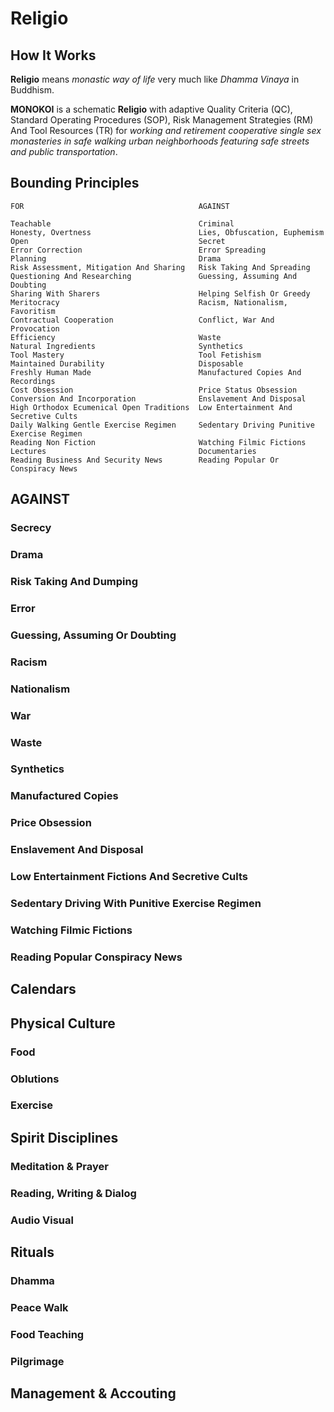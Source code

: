 # Religio

## How It Works

__Religio__ means *monastic way of life* very much like *Dhamma Vinaya* in Buddhism. 

__MONOKOI__ is a schematic __Religio__ with adaptive Quality Criteria (QC), Standard Operating Procedures (SOP), Risk Management Strategies (RM) And Tool Resources (TR) for *working and retirement cooperative single sex monasteries in safe walking urban neighborhoods featuring safe streets and public transportation*.


## Bounding Principles

    FOR                                       AGAINST
    
    Teachable                                 Criminal
    Honesty, Overtness                        Lies, Obfuscation, Euphemism
    Open                                      Secret
    Error Correction                          Error Spreading
    Planning                                  Drama
    Risk Assessment, Mitigation And Sharing   Risk Taking And Spreading
    Questioning And Researching               Guessing, Assuming And Doubting
    Sharing With Sharers                      Helping Selfish Or Greedy
    Meritocracy                               Racism, Nationalism, Favoritism
    Contractual Cooperation                   Conflict, War And Provocation
    Efficiency                                Waste
    Natural Ingredients                       Synthetics
    Tool Mastery                              Tool Fetishism
    Maintained Durability                     Disposable
    Freshly Human Made                        Manufactured Copies And Recordings
    Cost Obsession                            Price Status Obsession
    Conversion And Incorporation              Enslavement And Disposal
    High Orthodox Ecumenical Open Traditions  Low Entertainment And Secretive Cults
    Daily Walking Gentle Exercise Regimen     Sedentary Driving Punitive Exercise Regimen
    Reading Non Fiction                       Watching Filmic Fictions
    Lectures                                  Documentaries
    Reading Business And Security News        Reading Popular Or Conspiracy News

## AGAINST

### Secrecy
### Drama
### Risk Taking And Dumping
### Error
### Guessing, Assuming Or Doubting
### Racism
### Nationalism
### War
### Waste
### Synthetics
### Manufactured Copies
### Price Obsession
### Enslavement And Disposal
### Low Entertainment Fictions And Secretive Cults
### Sedentary Driving With Punitive Exercise Regimen
### Watching Filmic Fictions
### Reading Popular Conspiracy News

## Calendars

## Physical Culture

### Food

### Oblutions

### Exercise

## Spirit Disciplines

### Meditation & Prayer

### Reading, Writing & Dialog

### Audio Visual 

## Rituals

### Dhamma

### Peace Walk

### Food Teaching

### Pilgrimage

## Management & Accouting
